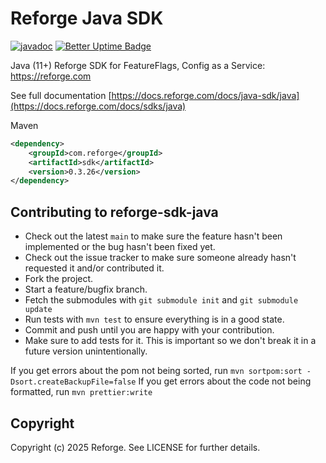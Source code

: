 # Reforge Java SDK

[![javadoc](https://javadoc.io/badge2/com.reforge/sdk/javadoc.svg)](https://javadoc.io/doc/com.reforge/sdk)
[![Better Uptime Badge](https://betteruptime.com/status-badges/v1/monitor/pdi9.svg)](https://betteruptime.com/?utm_source=status_badge)

Java (11+) Reforge SDK for FeatureFlags, Config as a Service: https://reforge.com

See full documentation [https://docs.reforge.com/docs/java-sdk/java](https://docs.reforge.com/docs/sdks/java)

Maven
```xml
<dependency>
    <groupId>com.reforge</groupId>
    <artifactId>sdk</artifactId>
    <version>0.3.26</version>
</dependency>
```


## Contributing to reforge-sdk-java

* Check out the latest `main` to make sure the feature hasn't been implemented or the bug hasn't been fixed yet.
* Check out the issue tracker to make sure someone already hasn't requested it and/or contributed it.
* Fork the project.
* Start a feature/bugfix branch.
* Fetch the submodules with `git submodule init` and `git submodule update`
* Run tests with `mvn test` to ensure everything is in a good state.
* Commit and push until you are happy with your contribution.
* Make sure to add tests for it. This is important so we don't break it in a future version unintentionally.

If you get errors about the pom not being sorted, run `mvn sortpom:sort -Dsort.createBackupFile=false`
If you get errors about the code not being formatted, run `mvn prettier:write`

## Copyright

Copyright (c) 2025 Reforge. See LICENSE for further details.
